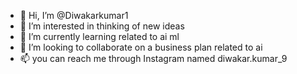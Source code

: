 - 👋 Hi, I’m @Diwakarkumar1
- 👀 I’m interested in thinking of new ideas
- 🌱 I’m currently learning related to ai ml
- 💞️ I’m looking to collaborate on a business plan related to ai
- 📫 you can reach me through Instagram named diwakar.kumar_9

<!---
Diwakarkumar1/Diwakarkumar1 is a ✨ special ✨ repository because its `README.md` (this file) appears on your GitHub profile.
You can click the Preview link to take a look at your changes.
--->
